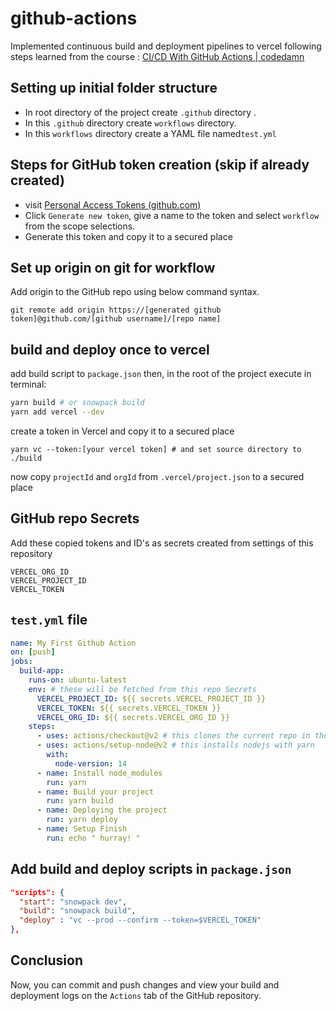 
# github-actions
Implemented continuous build and deployment pipelines to vercel following steps learned from the course : [CI/CD With GitHub Actions | codedamn](https://codedamn.com/learn/github-actions-ci-cd)


## Setting up initial folder structure
 
* In root directory of the project create `.github` directory . 
* In this `.github` directory create `workflows` directory.
* In this `workflows` directory create a YAML file named`test.yml`

## Steps for GitHub token creation (skip if already created)

* visit [Personal Access Tokens (github.com)](https://github.com/settings/tokens) 
* Click ```Generate new token```, give a name to the token and select `workflow` from the scope selections.
* Generate this token and copy it to a secured place

## Set up origin on git for workflow

 Add origin to the GitHub repo using below command syntax.
```
git remote add origin https://[generated github token]@github.com/[github username]/[repo name]
```

## build and deploy once to vercel
add build script to `package.json` then,
in the root of the project execute in terminal:
```bash
yarn build # or snowpack build
yarn add vercel --dev
```
create a token in Vercel and copy it to a secured place
```
yarn vc --token:[your vercel token] # and set source directory to ./build
```
now copy `projectId` and `orgId` from `.vercel/project.json` to a secured place

## GitHub repo Secrets 
Add these copied tokens and ID's as secrets created from settings of this repository
```
VERCEL_ORG_ID
VERCEL_PROJECT_ID
VERCEL_TOKEN
```

## `test.yml` file
```yml
name: My First Github Action
on: [push]
jobs:
  build-app:
    runs-on: ubuntu-latest
    env: # these will be fetched from this repo Secrets
      VERCEL_PROJECT_ID: ${{ secrets.VERCEL_PROJECT_ID }}
      VERCEL_TOKEN: ${{ secrets.VERCEL_TOKEN }}
      VERCEL_ORG_ID: ${{ secrets.VERCEL_ORG_ID }}
    steps:
      - uses: actions/checkout@v2 # this clones the current repo in the docker instance running this action
      - uses: actions/setup-node@v2 # this installs nodejs with yarn
        with: 
          node-version: 14
      - name: Install node_modules
        run: yarn
      - name: Build your project
        run: yarn build
      - name: Deploying the project
        run: yarn deploy
      - name: Setup Finish
        run: echo " hurray! "
```

## Add build and deploy scripts in `package.json`
```json
"scripts": {
  "start": "snowpack dev",
  "build": "snowpack build",
  "deploy" : "vc --prod --confirm --token=$VERCEL_TOKEN"
},
```

## Conclusion
Now,  you can commit and push changes and view your build and deployment logs on the `Actions` tab of the GitHub repository.
